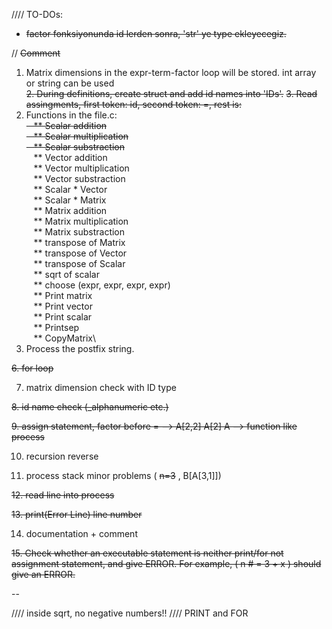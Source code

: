 
//// TO-DOs:
- ~~factor fonksiyonunda id lerden sonra, 'str' ye type ekleyecegiz.~~

// ~~Comment~~

1. Matrix dimensions in the expr-term-factor loop will be stored. int array or string can be used\
~~2. During definitions, create struct and add id names into 'IDs'.~~
~~3. Read assingments, first token: id, second token: =, rest is: <expr>~~
4. Functions in the file.c:\
~~&nbsp;&nbsp;&nbsp;** Scalar addition\
&nbsp;&nbsp;&nbsp;** Scalar multiplication\
&nbsp;&nbsp;&nbsp;** Scalar substraction~~\
&nbsp;&nbsp;&nbsp;** Vector addition\
&nbsp;&nbsp;&nbsp;** Vector multiplication\
&nbsp;&nbsp;&nbsp;** Vector substraction\
&nbsp;&nbsp;&nbsp;** Scalar * Vector\
&nbsp;&nbsp;&nbsp;** Scalar * Matrix\
&nbsp;&nbsp;&nbsp;** Matrix addition\
&nbsp;&nbsp;&nbsp;** Matrix multiplication\
&nbsp;&nbsp;&nbsp;** Matrix substraction\
&nbsp;&nbsp;&nbsp;** transpose of Matrix\
&nbsp;&nbsp;&nbsp;** transpose of Vector\
&nbsp;&nbsp;&nbsp;** transpose of Scalar\
&nbsp;&nbsp;&nbsp;** sqrt of scalar\
&nbsp;&nbsp;&nbsp;** choose (expr, expr, expr, expr)\
&nbsp;&nbsp;&nbsp;** Print matrix\
&nbsp;&nbsp;&nbsp;** Print vector\
&nbsp;&nbsp;&nbsp;** Print scalar\
&nbsp;&nbsp;&nbsp;** Printsep\
&nbsp;&nbsp;&nbsp;** CopyMatrix\
5. Process the postfix string.
  
~~6. for loop~~
  
7. matrix dimension check with ID type
  
~~8. id name check (_alphanumeric etc.)~~
  
~~9. assign statement, factor before = --> A[2,2] A[2] A --> function like process~~
  
10. recursion reverse
  
11. process stack minor problems ( ~~n=3~~ , B[A[3,1]])
  
~~12. read line into process~~
  
~~13. print(Error Line) line number~~
  
14. documentation + comment
  
~~15. Check whether an executable statement is neither print/for not assignment statement, and give ERROR. For example,  ( n # = 3 + x ) should give an ERROR.~~
  

-- 

//// inside sqrt, no negative numbers!!
//// PRINT and FOR

